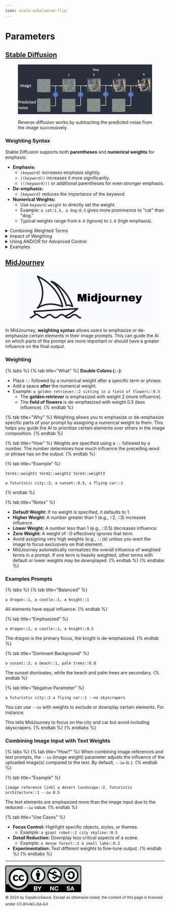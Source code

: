 ```yaml
---
icon: scale-unbalanced-flip
---
```


# Parameters

## [Stable Diffusion](https://stable-diffusion-art.com/install-windows/)

<figure><img src="../.gitbook/assets/image-84-1024x381.webp" alt=""><figcaption><p>Reverse diffusion works by subtracting the predicted noise from the image successively.</p></figcaption></figure>

### **Weighting Syntax**

Stable Diffusion supports both **parentheses** and **numerical weights** for emphasis:

* **Emphasis:**
  * `(keyword)` increases emphasis slightly.
  * `((keyword))` increases it more significantly.
  * `(((keyword)))` or additional parentheses for even stronger emphasis.
* **De-emphasis:**
  * `[keyword]` reduces the importance of the keyword.
* **Numerical Weights:**
  * Use `keyword:weight` to directly set the weight.
  * Example: `a cat:1.5, a dog:0.5` gives more prominence to "cat" than "dog."
  * Typical weights range from `0.0` (ignore) to `2.0` (high emphasis).

<details>

<summary>Combining Weighted Terms</summary>

Stable Diffusion allows complex prompts with weighted phrases:

*   **Example Prompt:**

    {% code overflow="wrap" %}
    ```
    A beautiful ((sunset over the ocean)):1.5, [a city skyline]:0.7, colorful skies:1.2
    ```
    {% endcode %}

    * This prioritizes the sunset while de-emphasizing the city skyline.

</details>

<details>

<summary>Impact of Weighting</summary>

Weights directly influence the model’s focus, but the results depend on:

* **Model Training Data**: Some concepts or terms may already be prominent or weak due to the dataset.
* **Prompt Complexity**: Overloading the prompt with high-emphasis terms can dilute results.
* **Inherent Ambiguity**: The model interprets prompts probabilistically, so multiple runs might slightly differ.

</details>

<details>

<summary>Using AND/OR for Advanced Control</summary>

You can separate concepts using `AND` for better multi-object composition:

*   **Example:**

    ```
    A futuristic city:1.2 AND a dragon flying in the sky:0.8
    ```

    * This creates a balance between the city and dragon elements

</details>

<details>

<summary>Examples</summary>

*   **Detailed Portrait:**

    {% code overflow="wrap" %}
    ```
    A ((realistic portrait)) of a woman with blue eyes:1.3, wearing a red scarf:1.0 --negative (blurry), (cartoonish)
    ```
    {% endcode %}

-   **Fantasy Scene:**

    {% code overflow="wrap" %}
    ```
    A magical forest with glowing mushrooms:1.5 AND a fairy with delicate wings:1.2 --negative (dark shadows), (low resolution)
    ```
    {% endcode %}

</details>

## [MidJourney](https://www.midjourney.com/)

<figure><img src="../.gitbook/assets/midjourney_custom_youtube_thumbnails-1280x480.jpeg" alt=""><figcaption></figcaption></figure>

In MidJourney, **weighting syntax** allows users to emphasize or de-emphasize certain elements in their image prompts. This can guide the AI on which parts of the prompt are more important or should have a greater influence on the final output.

### **Weighting**

{% tabs %}
{% tab title="What" %}
**Double Colons (`::`)**:

* Place `::` followed by a numerical weight after a specific term or phrase.
* Add a space **after** the numerical weight.
* Example: `a golden retriever::2 sitting in a field of flowers::0.5`
  * The **golden retriever** is emphasized with weight 2 (more influence).
  * The **field of flowers** is de-emphasized with weight 0.5 (less influence).
{% endtab %}

{% tab title="Why" %}
Weighting allows you to emphasize or de-emphasize specific parts of your prompt by assigning a numerical weight to them. This helps you guide the AI to prioritize certain elements over others in the image composition.
{% endtab %}

{% tab title="How" %}
Weights are specified using a `::` followed by a number. The number determines how much influence the preceding word or phrase has on the output.
{% endtab %}

{% tab title="Example" %}
```plaintext
term1::weight1 term2::weight2 term3::weight3
```

```plaintext
a futuristic city::2, a sunset::0.5, a flying car::1
```
{% endtab %}

{% tab title="Notes" %}
* **Default Weight:** If no weight is specified, it defaults to 1.&#x20;
* **Higher Weight:** A number greater than 1 (e.g., ::2, ::3) increases influence.&#x20;
* **Lower Weight:** A number less than 1 (e.g., ::0.5) decreases influence.&#x20;
* **Zero Weight:** A weight of ::0 effectively ignores that term.
* Avoid assigning very high weights (e.g., `::10`) unless you want the image to focus exclusively on that element.
* MidJourney automatically normalizes the overall influence of weighted terms in a prompt. If one term is heavily weighted, other terms with default or lower weights may be downplayed.
{% endtab %}
{% endtabs %}

### Examples Prompts

{% tabs %}
{% tab title="Balanced" %}
```
a dragon::1, a castle::1, a knight::1
```

All elements have equal influence.
{% endtab %}

{% tab title="Emphasized" %}
```plaintext
a dragon::2, a castle::1, a knight::0.5
```

The dragon is the primary focus, the knight is de-emphasized.
{% endtab %}

{% tab title="Dominant Background" %}
```plaintext
a sunset::3, a beach::1, palm trees::0.8
```

The sunset dominates, while the beach and palm trees are secondary.
{% endtab %}

{% tab title="Negative Parameter" %}
```plaintext
a futuristic city::2 a flying car::1 --no skyscrapers
```

You can use `--no` with weights to exclude or downplay certain elements. For instance:

This tells MidJourney to focus on the city and car but avoid including skyscrapers.
{% endtab %}
{% endtabs %}

### **Combining Image Input with Text Weights**

{% tabs %}
{% tab title="How?" %}
When combining image references and text prompts, the `--iw` (image weight) parameter adjusts the influence of the uploaded image(s) compared to the text. By default, `--iw` is `1`.
{% endtab %}

{% tab title="Example" %}
```plaintext
[image reference link] a desert landscape::2, futuristic architecture::1 --iw 0.5
```

The text elements are emphasized more than the image input due to the reduced `--iw` value.
{% endtab %}

{% tab title="Use Cases" %}
* **Focus Control:** Highlight specific objects, styles, or themes.
  * Example: `a giant robot::2 city skyline::0.5`
* **Detail Reduction:** Downplay less critical aspects of a scene.
  * Example: `a dense forest::2 a small lake::0.2`
* **Experimentation:** Test different weights to fine-tune output.
{% endtab %}
{% endtabs %}

***

![](../.gitbook/assets/by-nc-sa.svg)\
<sub>© 2024 by SopakcoSauce. Except as otherwise noted, the content of this page is licensed under</sub> [<sub>CC BY-NC-SA 4.0</sub>](https://creativecommons.org/licenses/by-nc-sa/4.0/)&#x20;

